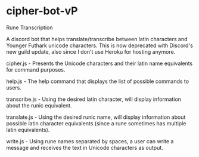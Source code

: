 # cipher-bot-vP
Rune Transcription

A discord bot that helps translate/transcribe between latin characters and Younger Futhark unicode characters. This is now deprecated with Discord's new guild update, also since I don't use Heroku for hosting anymore.

cipher.js - Presents the Unicode characters and their latin name equivalents for command purposes.

help.js - The help command that displays the list of possible commands to users.

transcribe.js - Using the desired latin character, will display information about the runic equivalent.

translate.js - Using the desired runic name, will display information about possible latin character equivalents (since a rune sometimes has multiple latin equivalents).

write.js - Using rune names separated by spaces, a user can write a message and receives the text in Unicode characters as output.
